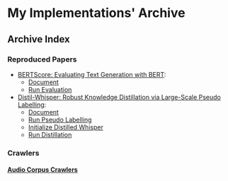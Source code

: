 # My Implementations' Archive

## Archive Index
### Reproduced Papers
* [BERTScore: Evaluating Text Generation with BERT](https://arxiv.org/abs/1904.09675): 
    * [Document](https://github.com/innerNULL/mia/tree/main/bin/evaluation/text_summarisation)
    * [Run Evaluation](https://github.com/innerNULL/mia/blob/main/bin/evaluation/text_summarisation/eval_all_in_one_standalone.py)
* [Distil-Whisper: Robust Knowledge Distillation via Large-Scale Pseudo Labelling](https://arxiv.org/abs/2311.00430): 
    * [Document](https://github.com/innerNULL/mia/tree/main/bin/model/whisper_and_distil_whisper)
    * [Run Pseudo Labelling](https://github.com/innerNULL/mia/blob/main/bin/model/whisper_and_distil_whisper/run_pseudo_labelling.py)
    * [Initialize Distilled Whisper](https://github.com/innerNULL/mia/blob/main/bin/model/whisper_and_distil_whisper/create_student_model.py)
    * [Run Distillation](https://github.com/innerNULL/mia/blob/main/bin/model/whisper_and_distil_whisper/run_distillation.py)

### Crawlers
#### [Audio Corpus Crawlers](https://github.com/innerNULL/mia/tree/main/bin/crawl/audio)



